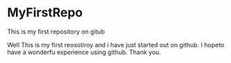 MyFirstRepo
===========

This is my first repository on gitub 

Well This is my first reosotiroy and i have just started out on github. I hopeto have a wonderfu experience using github. Thank you. 
